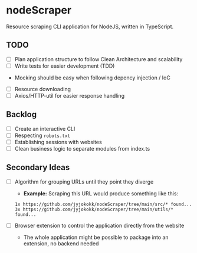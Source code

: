 # nodeScraper

Resource scraping CLI application for NodeJS, written in TypeScript.

## TODO

- [ ] Plan application structure to follow Clean Architecture and scalability
- [ ] Write tests for easier development (TDD)
- Mocking should be easy when following depency injection / IoC
- [ ] Resource downloading
- [ ] Axios/HTTP-util for easier response handling

## Backlog

- [ ] Create an interactive CLI
- [ ] Respecting `robots.txt`
- [ ] Establishing sessions with websites
- [ ] Clean business logic to separate modules from index.ts

## Secondary Ideas

- [ ] Algorithm for grouping URLs until they point they diverge
  - **Example:** Scraping this URL would produce something like this:

  ```text
  1x https://github.com/jyjokokk/nodeScraper/tree/main/src/* found...
  3x https://github.com/jyjokokk/nodeScraper/tree/main/utils/* found...
  ```

- [ ] Browser extension to control the application directly from the website
  - The whole application might be possible to package into an extension, no
  backend needed
